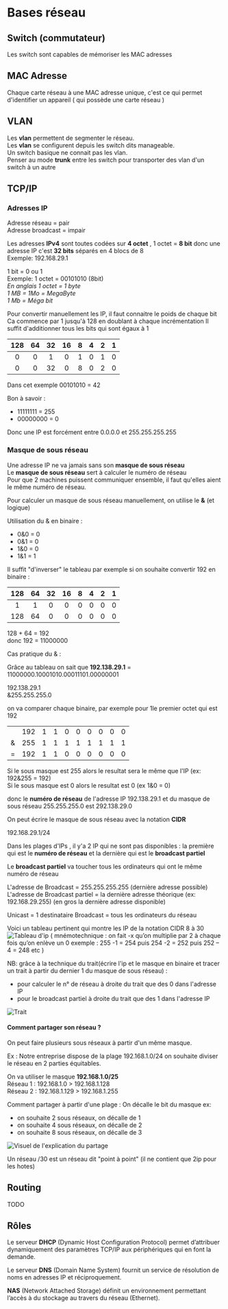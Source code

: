 # Bases réseau 

## Switch (commutateur)

Les switch sont capables de mémoriser les MAC adresses

## MAC Adresse

Chaque carte réseau à une MAC adresse unique, c'est ce qui permet d'identifier un appareil ( qui possède une carte réseau )

## VLAN

Les __vlan__ permettent de segmenter le réseau.  
Les __vlan__ se configurent depuis les switch dits manageable.  
Un switch basique ne connait pas les vlan.  
Penser au mode __trunk__ entre les switch pour transporter des vlan d'un switch à un autre  

## TCP/IP

### Adresses IP

Adresse réseau = pair  
Adresse broadcast = impair  

Les adresses __IPv4__ sont toutes codées sur __4 octet__ , 1 octet = __8 bit__ donc une adresse IP c'est __32 bits__ séparés en 4 blocs de 8  
Exemple: 192.168.29.1  

1 bit = 0 ou 1  
Exemple: 1 octet = 00101010 (8bit)  
_En anglais 1 octet = 1 byte  
1 MB = 1Mo = MegaByte  
1 Mb = Méga bit_  

Pour convertir manuellement les IP, il faut connaitre le poids de chaque bit  
Ca commence par 1 jusqu'à 128 en doublant à chaque incrémentation 
Il suffit d'additionner tous les bits qui sont égaux à 1  


|  128  |  64   |  32   |  16   |   8   |   4   |   2   |   1   |
| :---: | :---: | :---: | :---: | :---: | :---: | :---: | :---: |
|   0   |   0   |   1   |   0   |   1   |   0   |   1   |   0   |
|   0   |   0   |  32   |   0   |   8   |   0   |   2   |   0   |

Dans cet exemple 00101010 = 42

Bon à savoir :  
- 11111111 = 255
- 00000000 = 0

Donc une IP est forcément entre 0.0.0.0 et 255.255.255.255

### Masque de sous réseau

Une adresse IP ne va jamais sans son __masque de sous réseau__  
Le __masque de sous réseau__ sert à calculer le numéro de réseau  
Pour que 2 machines puissent communiquer ensemble, il faut qu'elles aient le même numéro de réseau.

Pour calculer un masque de sous réseau manuellement, on utilise le __&__ (et logique)

Utilisation du & en binaire :
- 0&0 = 0
- 0&1 = 0
- 1&0 = 0
- 1&1 = 1

Il suffit "d'inverser" le tableau par exemple si on souhaite convertir 192 en binaire :

|  128  |  64   |  32   |  16   |   8   |   4   |   2   |   1   |
| :---: | :---: | :---: | :---: | :---: | :---: | :---: | :---: |
|   1   |   1   |   0   |   0   |   0   |   0   |   0   |   0   |
|  128  |  64   |   0   |   0   |   0   |   0   |   0   |   0   |

128 + 64 = 192  
donc 192 = 11000000

Cas pratique du & :

Grâce au tableau on sait que __192.138.29.1__ = 11000000.10001010.00011101.00000001  

192.138.29.1  
&255.255.255.0

on va comparer chaque binaire, par exemple pour 1le premier octet qui est 192

|       |       |       |       |       |       |       |       |       |       |
| :---: | :---: | :---: | :---: | :---: | :---: | :---: | :---: | :---: | :---: |
|       |  192  |   1   |   1   |   0   |   0   |   0   |   0   |   0   |   0   |
|   &   |  255  |   1   |   1   |   1   |   1   |   1   |   1   |   1   |   1   |
|   =   |  192  |   1   |   1   |   0   |   0   |   0   |   0   |   0   |   0   |


Si le sous masque est 255 alors le resultat sera le même que l'IP (ex: 192&255 = 192)  
Si le sous masque est 0 alors le resultat est 0 (ex 1&0 = 0)

donc le __numéro de réseau__ de l'adresse IP 192.138.29.1 et du masque de sous réseau 255.255.255.0 est 292.138.29.0

On peut écrire le masque de sous réseau avec la notation __CIDR__ 

192.168.29.1/24


Dans les plages d'IPs , il y'a 2 IP qui ne sont pas disponibles : la première qui est le __numéro de réseau__ et la dernière qui est le __broadcast partiel__

Le __broadcast partiel__ va toucher tous les ordinateurs qui ont le même numéro de réseau

L'adresse de Broadcast = 255.255.255.255 (dernière adresse possible)
L'adresse de Broadcast partiel = la dernière adresse théorique (ex: 192.168.29.255)
(en gros la dernière adresse disponible)

Unicast = 1 destinataire
Broadcast = tous les ordinateurs du réseau

Voici un tableau pertinent qui montre les IP de la notation CIDR 8 à 30  
![Tableau d'ip](ips.png)
( mnémotechnique : on fait -x qu’on multiplie par 2 à chaque fois qu’on enlève 
un 0 exemple : 255 -1 = 254 puis 254 -2 = 252 puis 252 – 4 = 248 etc )  


NB: grâce à la technique du trait(écrire l'ip et le masque en binaire et tracer un trait à partir du dernier 1 du masque de sous réseau) :  

- pour calculer le n° de réseau à droite du trait que des 0 dans l'adresse IP
- pour le broadcast partiel à droite du trait que des 1 dans l'adresse IP  

![Trait](exemple_du_trait.png)  

#### Comment partager son réseau  ?

On peut faire plusieurs sous réseaux à partir d'un même masque.  

Ex : Notre entreprise dispose de la plage 192.168.1.0/24 on souhaite diviser le réseau en 2 parties équitables.  

On va utiliser le masque __192.168.1.0/25__  
Réseau 1 : 192.168.1.0 > 192.168.1.128  
Réseau 2 : 192.168.1.129 > 192.168.1.255  


Comment partager à partir d'une plage :
On décalle le bit du masque ex:  
- on souhaite 2 sous réseaux, on décalle de 1  
- on souhaite 4 sous réseaux, on décalle de 2  
- on souhaite 8 sous réseaux, on décalle de 3  

 ![Visuel de l'explication du partage](sousreseau.png)

 Un réseau /30 est un réseau dit "point à point" (il ne contient que 2ip pour les hotes)

## Routing

TODO

## Rôles

Le serveur __DHCP__ (Dynamic Host Configuration Protocol) permet d’attribuer dynamiquement des paramètres TCP/IP aux périphériques qui en font la demande. 

Le serveur __DNS__ (Domain Name System) fournit un service de résolution de noms en adresses IP et réciproquement.

__NAS__ (Network Attached Storage) définit un environnement permettant l’accès à du stockage au travers du réseau (Ethernet).
